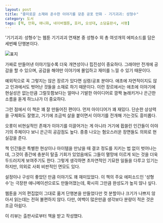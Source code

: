 ```yaml
---
layout: post
title: "흥미로운 소재와 준수한 이야기를 갖춘 공포 만화 - 기기괴괴: 성형수"
category: 도서
tags: [책, 만화, 애니화, 네이버웹툰, 호러, 오성대, 소담출판사, 서평]
---
```


'기기괴괴: 성형수'는
웹툰 기기괴괴 연재본 중 성형수 외 총 여섯개의 에피소드를 담은 세번째 단행본이다.

![표지](https://images2.imgbox.com/7a/32/ZBVMYTjQ_o.jpg)

가짜로 만들어낸 이야기일수록 더욱 개연성이나 핍진성이 중요하다.
그래야만 전개에 공감을 할 수 있으며,
공감을 해야만 이야기에 몰입하고 재미를 느낄 수 있기 때문이다.

예외적으로 꼭 그렇지는 않은 장르가 있다면 심령/공포 분야다.
애초에 자연적이지도 않고 인과에서도 벗어난 것들을 소재로 하기 때문이다.
이런 장르에서는 애초에 이야기에 현실성은 없는만큼
그럴듯함보다는 얼마나 기발한 아이디어로 깜짝 놀래키거나 은근한 소름을 돋게 하느냐가 더 중요하다.

그런 점에서 이 책은 꽤 잘 만들어진 편이다.
먼저 아이디어가 꽤 재밌다.
단순한 상상력을 구체화도 잘했고,
거기에 조금씩 살을 붙이면서 이야기를 전개해 가는것도 흥미롭다.

오롯이 비현실적인 존재가 이야기를 이끌어가는 게 아니라
거기에 휩쓸린 인간들이 이야기의 주체이다 보니
은근히 공감점도 높다.
종종 나오는 혐오스러운 장면들도 의외로 현실감을 준다.

책 인간들은 특별한 현상이나 아이템을 만났을 때 결코 정도를 지키는 법 없이 벗어나는데,
그것이 중간에 충분히 탈출 기회가 있었음에도 그들이 멸망에 이르게 되는 것을 더욱 두드러지게 보여주기도 한다.
그렇게 생각하면 초자연적인 기묘한 일들을 다루고 있기는 하지만,
의외로 사회 비판적인 면모도 있다.

설정이나 구성이 좋았던 만큼
이야기도 꽤 재미있었다.
이 책의 주요 에피소드인 '성형수'는 극장판 애니메이션으로도 만들어졌는데,
확시히 그만큼 완성도가 높지 않나 싶다.

웹툰을 거의 편집없이 그대로 옮겨 단행본을 만들었다만
컷 분할이나 크기가 나쁘지 않아서 읽는데는 전혀 불편하지 않다.
다만, 여백이 많은만큼 생각보다 분량이 적은 것은 조금 아쉽다.



<div class="im im-info">
이 리뷰는 출판사로부터 책을 받고 작성했다.
</div>
